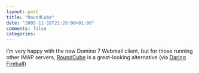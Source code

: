 ```yaml
---
layout: post
title: "RoundCube"
date: "2005-11-18T21:20:00+01:00"
comments: false
categories: 
---
```


<p>I&#8217;m very happy with the new Domino 7 Webmail client, but for those running other IMAP servers, <a href="http://www.roundcube.net/">RoundCube</a> is a great-looking alternative (via <a href="http://daringfireball.net/linked/2005/november#wed-16-roundcube">Daring Fireball</a>)</p>


